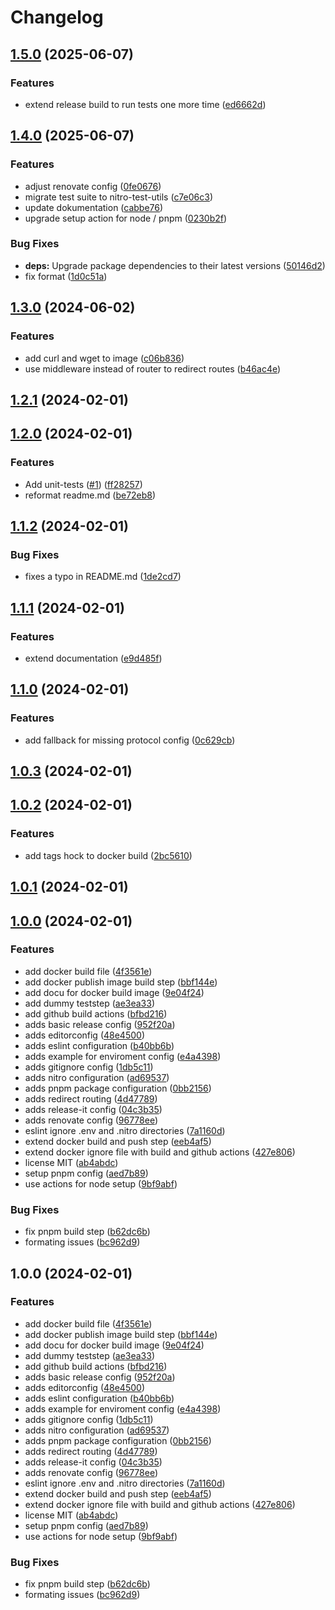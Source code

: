 # Changelog

## [1.5.0](https://github.com/piscis/nitro-web-redirect/compare/v1.4.0...v1.5.0) (2025-06-07)

### Features

* extend release build to run tests one more time ([ed6662d](https://github.com/piscis/nitro-web-redirect/commit/ed6662deda61397f4b1ae0dbfcf8b841359be147))

## [1.4.0](https://github.com/piscis/nitro-web-redirect/compare/v1.3.0...v1.4.0) (2025-06-07)

### Features

* adjust renovate config ([0fe0676](https://github.com/piscis/nitro-web-redirect/commit/0fe0676f8c9d0af35214e1f464f377305f2acba4))
* migrate test suite to nitro-test-utils ([c7e06c3](https://github.com/piscis/nitro-web-redirect/commit/c7e06c337ade7c2c7cbe7a6f20d8db1ea8139cdd))
* update dokumentation ([cabbe76](https://github.com/piscis/nitro-web-redirect/commit/cabbe760fa35a9fc52851fafa5af803bc20d3132))
* upgrade setup action for node / pnpm ([0230b2f](https://github.com/piscis/nitro-web-redirect/commit/0230b2f68f2d650a90e75619e18ac67817ba57fb))

### Bug Fixes

* **deps:** Upgrade package dependencies to their latest versions ([50146d2](https://github.com/piscis/nitro-web-redirect/commit/50146d2d222a03b717fd68d41ad3c0811d1b6cdb))
* fix format ([1d0c51a](https://github.com/piscis/nitro-web-redirect/commit/1d0c51a1510d05fcb5ed4536cd4e01170ef26348))

## [1.3.0](https://github.com/piscis/nitro-web-redirect/compare/v1.2.1...v1.3.0) (2024-06-02)


### Features

* add curl and wget to image ([c06b836](https://github.com/piscis/nitro-web-redirect/commit/c06b8368cb8f40eb2f79804a77562e1a5fa0ab0c))
* use middleware instead of router to redirect routes ([b46ac4e](https://github.com/piscis/nitro-web-redirect/commit/b46ac4e7eb2222026472ed22acfdd209c5534779))

## [1.2.1](https://github.com/piscis/nitro-web-redirect/compare/v1.2.0...v1.2.1) (2024-02-01)

## [1.2.0](https://github.com/piscis/nitro-web-redirect/compare/v1.1.2...v1.2.0) (2024-02-01)


### Features

* Add unit-tests ([#1](https://github.com/piscis/nitro-web-redirect/issues/1)) ([ff28257](https://github.com/piscis/nitro-web-redirect/commit/ff28257f19d76b3f356603a8ac2c4695f9051d30))
* reformat readme.md ([be72eb8](https://github.com/piscis/nitro-web-redirect/commit/be72eb849585a27c5e09c12fcfd1018683aed426))

## [1.1.2](https://github.com/piscis/nitro-web-redirect/compare/v1.1.1...v1.1.2) (2024-02-01)


### Bug Fixes

* fixes a typo in README.md ([1de2cd7](https://github.com/piscis/nitro-web-redirect/commit/1de2cd7786de2698b933a3e9183fec2e0192f7ee))

## [1.1.1](https://github.com/piscis/nitro-web-redirect/compare/v1.1.0...v1.1.1) (2024-02-01)


### Features

* extend documentation ([e9d485f](https://github.com/piscis/nitro-web-redirect/commit/e9d485f1046ab7feba12cc8915c73e65ca5ec6d5))

## [1.1.0](https://github.com/piscis/nitro-web-redirect/compare/v1.0.3...v1.1.0) (2024-02-01)


### Features

* add fallback for missing protocol config ([0c629cb](https://github.com/piscis/nitro-web-redirect/commit/0c629cb73e8f81b64bfee33281620b7f1018a684))

## [1.0.3](https://github.com/piscis/nitro-web-redirect/compare/v1.0.2...v1.0.3) (2024-02-01)

## [1.0.2](https://github.com/piscis/nitro-web-redirect/compare/v1.0.1...v1.0.2) (2024-02-01)


### Features

* add tags hock to docker build ([2bc5610](https://github.com/piscis/nitro-web-redirect/commit/2bc5610d4cd7b5f4807ce2b5cf1f1e82ce43e3f2))

## [1.0.1](https://github.com/piscis/nitro-web-redirect/compare/1.0.0...v1.0.1) (2024-02-01)

## [1.0.0](https://github.com/piscis/nitro-web-redirect/compare/1db5c11b298707ffabfd175d4a38374d96333675...1.0.0) (2024-02-01)


### Features

* add docker build file ([4f3561e](https://github.com/piscis/nitro-web-redirect/commit/4f3561e9df50ee82a864173ea2d932d7e4c5d83a))
* add docker publish image build step ([bbf144e](https://github.com/piscis/nitro-web-redirect/commit/bbf144e5b7df604d3ab749b7cafb2672bb5c9f21))
* add docu for docker build image ([9e04f24](https://github.com/piscis/nitro-web-redirect/commit/9e04f2496e5292c7ad57dbc112653bd8975b84b0))
* add dummy teststep ([ae3ea33](https://github.com/piscis/nitro-web-redirect/commit/ae3ea33387eb6477047077e3b7c698ff2e1fa9c2))
* add github build actions ([bfbd216](https://github.com/piscis/nitro-web-redirect/commit/bfbd21692b7a8dd8c28188d0dc95789fa768a28e))
* adds basic release config ([952f20a](https://github.com/piscis/nitro-web-redirect/commit/952f20a4cc7c553fd6294afcf5cc2f66e92b1f3a))
* adds editorconfig ([48e4500](https://github.com/piscis/nitro-web-redirect/commit/48e4500996ee15cd163ed6f815a842a2c9f64212))
* adds eslint configuration ([b40bb6b](https://github.com/piscis/nitro-web-redirect/commit/b40bb6b2178b550e6b0cc7964b7710d5006e88c0))
* adds example for enviroment config ([e4a4398](https://github.com/piscis/nitro-web-redirect/commit/e4a43984dd8e39121697b50905d148521e6315b4))
* adds gitignore config ([1db5c11](https://github.com/piscis/nitro-web-redirect/commit/1db5c11b298707ffabfd175d4a38374d96333675))
* adds nitro configuration ([ad69537](https://github.com/piscis/nitro-web-redirect/commit/ad695370b5f6a5db36f74931e75c958db21a1a0d))
* adds pnpm package configuration ([0bb2156](https://github.com/piscis/nitro-web-redirect/commit/0bb2156e813c99855afb4945101db13b897afdaf))
* adds redirect routing ([4d47789](https://github.com/piscis/nitro-web-redirect/commit/4d477893cab0f1defc74562d462c0be4d21203b3))
* adds release-it config ([04c3b35](https://github.com/piscis/nitro-web-redirect/commit/04c3b35c458694be43f748fc337fb37f3b857e01))
* adds renovate config ([96778ee](https://github.com/piscis/nitro-web-redirect/commit/96778eed5decaf290a551fa2d097ec88d5d98333))
* eslint ignore .env and .nitro directories ([7a1160d](https://github.com/piscis/nitro-web-redirect/commit/7a1160d9ac907462203eb84dbf8894b3fb3c9de1))
* extend docker build and push step ([eeb4af5](https://github.com/piscis/nitro-web-redirect/commit/eeb4af55981e8b3a52f75d19ff70760789ad43e3))
* extend docker ignore file with build and github actions ([427e806](https://github.com/piscis/nitro-web-redirect/commit/427e806f559c6301e3487fb78203b6faf967eb45))
* license MIT ([ab4abdc](https://github.com/piscis/nitro-web-redirect/commit/ab4abdc0e510c2ce1cb0f9b6096a5c503884e1b4))
* setup pnpm config ([aed7b89](https://github.com/piscis/nitro-web-redirect/commit/aed7b898be1d7ea0323ea7796e5b1f4f507268e3))
* use actions for node setup ([9bf9abf](https://github.com/piscis/nitro-web-redirect/commit/9bf9abf74aa3cd63902d009852fcd991b71ab585))


### Bug Fixes

* fix pnpm build step ([b62dc6b](https://github.com/piscis/nitro-web-redirect/commit/b62dc6bd1f1e3db47523a14b438585e94f167730))
* formating issues ([bc962d9](https://github.com/piscis/nitro-web-redirect/commit/bc962d958766cabedbf8dcc498abbec1d75236a0))

## 1.0.0 (2024-02-01)


### Features

* add docker build file ([4f3561e](https://github.com/piscis/nitro-web-redirect/commit/4f3561e9df50ee82a864173ea2d932d7e4c5d83a))
* add docker publish image build step ([bbf144e](https://github.com/piscis/nitro-web-redirect/commit/bbf144e5b7df604d3ab749b7cafb2672bb5c9f21))
* add docu for docker build image ([9e04f24](https://github.com/piscis/nitro-web-redirect/commit/9e04f2496e5292c7ad57dbc112653bd8975b84b0))
* add dummy teststep ([ae3ea33](https://github.com/piscis/nitro-web-redirect/commit/ae3ea33387eb6477047077e3b7c698ff2e1fa9c2))
* add github build actions ([bfbd216](https://github.com/piscis/nitro-web-redirect/commit/bfbd21692b7a8dd8c28188d0dc95789fa768a28e))
* adds basic release config ([952f20a](https://github.com/piscis/nitro-web-redirect/commit/952f20a4cc7c553fd6294afcf5cc2f66e92b1f3a))
* adds editorconfig ([48e4500](https://github.com/piscis/nitro-web-redirect/commit/48e4500996ee15cd163ed6f815a842a2c9f64212))
* adds eslint configuration ([b40bb6b](https://github.com/piscis/nitro-web-redirect/commit/b40bb6b2178b550e6b0cc7964b7710d5006e88c0))
* adds example for enviroment config ([e4a4398](https://github.com/piscis/nitro-web-redirect/commit/e4a43984dd8e39121697b50905d148521e6315b4))
* adds gitignore config ([1db5c11](https://github.com/piscis/nitro-web-redirect/commit/1db5c11b298707ffabfd175d4a38374d96333675))
* adds nitro configuration ([ad69537](https://github.com/piscis/nitro-web-redirect/commit/ad695370b5f6a5db36f74931e75c958db21a1a0d))
* adds pnpm package configuration ([0bb2156](https://github.com/piscis/nitro-web-redirect/commit/0bb2156e813c99855afb4945101db13b897afdaf))
* adds redirect routing ([4d47789](https://github.com/piscis/nitro-web-redirect/commit/4d477893cab0f1defc74562d462c0be4d21203b3))
* adds release-it config ([04c3b35](https://github.com/piscis/nitro-web-redirect/commit/04c3b35c458694be43f748fc337fb37f3b857e01))
* adds renovate config ([96778ee](https://github.com/piscis/nitro-web-redirect/commit/96778eed5decaf290a551fa2d097ec88d5d98333))
* eslint ignore .env and .nitro directories ([7a1160d](https://github.com/piscis/nitro-web-redirect/commit/7a1160d9ac907462203eb84dbf8894b3fb3c9de1))
* extend docker build and push step ([eeb4af5](https://github.com/piscis/nitro-web-redirect/commit/eeb4af55981e8b3a52f75d19ff70760789ad43e3))
* extend docker ignore file with build and github actions ([427e806](https://github.com/piscis/nitro-web-redirect/commit/427e806f559c6301e3487fb78203b6faf967eb45))
* license MIT ([ab4abdc](https://github.com/piscis/nitro-web-redirect/commit/ab4abdc0e510c2ce1cb0f9b6096a5c503884e1b4))
* setup pnpm config ([aed7b89](https://github.com/piscis/nitro-web-redirect/commit/aed7b898be1d7ea0323ea7796e5b1f4f507268e3))
* use actions for node setup ([9bf9abf](https://github.com/piscis/nitro-web-redirect/commit/9bf9abf74aa3cd63902d009852fcd991b71ab585))


### Bug Fixes

* fix pnpm build step ([b62dc6b](https://github.com/piscis/nitro-web-redirect/commit/b62dc6bd1f1e3db47523a14b438585e94f167730))
* formating issues ([bc962d9](https://github.com/piscis/nitro-web-redirect/commit/bc962d958766cabedbf8dcc498abbec1d75236a0))
